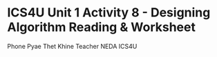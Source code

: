 # ICS4U Unit 1 Activity 8 - Designing Algorithm Reading & Worksheet

Phone Pyae Thet Khine
Teacher NEDA
ICS4U
<!-- 8th Feb 2022 -->